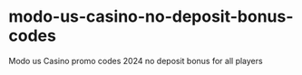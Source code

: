 # modo-us-casino-no-deposit-bonus-codes
Modo us Casino promo codes 2024 no deposit bonus for all players
